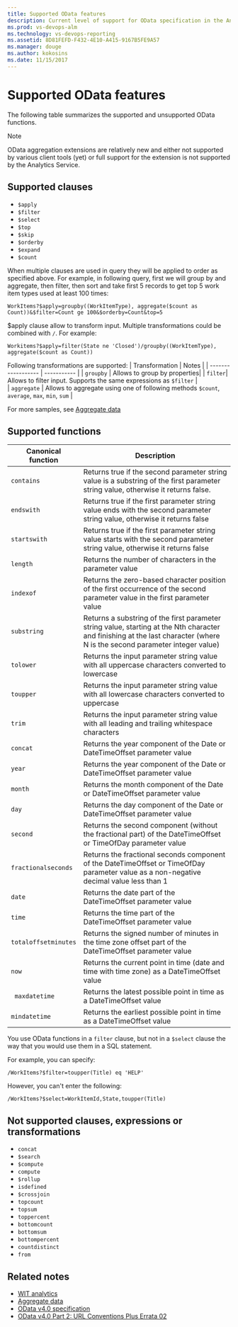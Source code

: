 ```yaml
---
title: Supported OData features   
description: Current level of support for OData specification in the Analytics Service
ms.prod: vs-devops-alm
ms.technology: vs-devops-reporting
ms.assetid: 8D81FEFD-F432-4E10-A415-9167B5FE9A57 
ms.manager: douge
ms.author: kokosins
ms.date: 11/15/2017
---
```



# Supported OData features  

The following table summarizes the supported and unsupported OData functions.  

> [!NOTE]  
> OData aggregation extensions are relatively new and either not supported by various client tools (yet) or full support for the extension is not supported by the Analytics Service.  

## Supported clauses

- ```$apply``` 
- ```$filter```
- ```$select``` 
- ```$top```  
- ```$skip```  
- ```$orderby```  
- ```$expand```  
- ```$count``` 

When multiple clauses are used in query they will be applied to order as specified above. For example, in following query, first we will group by and aggregate, then filter, then sort and take first 5 records to get top 5 work item types used at least 100 times:
``` 
WorkItems?$apply=groupby((WorkItemType), aggregate($count as Count))&$filter=Count ge 100&$orderby=Count&top=5
```

$apply clause allow to transform input. Multiple transformations could be combined with ```/```. For example:
``` 
Workitems?$apply=filter(State ne 'Closed')/groupby((WorkItemType), aggregate($count as Count))  
``` 

Following transformations are supported:
| Transformation | Notes |
| ------------------ | ----------- |
| ```groupby```  | Allows to group by properties|
| ```filter```| Allows to filter input. Supports the same expressions as ```$filter``` |  
| ```aggregate```  | Allows to aggregate using one of following methods   ```$count```, ```average```, ```max```,  ```min```, ```sum```  |

For more samples, see [Aggregate data](aggregated-data-analytics.md)

<a id="supported-functions"></a> 
## Supported functions
| Canonical function | Description |
| ------------------ | ----------- |  
| ```contains``` |  Returns true if the second parameter string value is a substring of the first parameter string value, otherwise it returns false.  |  
| ```endswith``` | Returns true if the first parameter string value ends with the second parameter string value, otherwise it returns false |  
| ```startswith``` |  Returns true if the first parameter string value starts with the second parameter string value, otherwise it returns false |  
| ```length``` | Returns the number of characters in the parameter value |  
| ```indexof``` | Returns the zero-based character position of the first occurrence of the second parameter value in the first parameter value |  
| ```substring``` | Returns a substring of the first parameter string value, starting at the Nth character and finishing at the last character (where N is the second parameter integer value) |  
| ```tolower``` |  Returns the input parameter string value with all uppercase characters converted to lowercase  |  
| ```toupper``` |  Returns  the input parameter string value with all lowercase characters converted to uppercase |  
| ```trim``` |  Returns the input parameter string value with all leading and trailing whitespace characters |  
| ```concat``` | Returns the year component of the Date or DateTimeOffset parameter value |  
| ```year``` |  Returns the year component of the Date or DateTimeOffset parameter value |  
| ```month``` | Returns the month component of the Date or DateTimeOffset parameter value |  
| ```day``` |  Returns the day component of the Date or DateTimeOffset parameter value |  
| ```second``` | Returns the second component (without the fractional part) of the DateTimeOffset or TimeOfDay parameter value |  
| ```fractionalseconds``` |  Returns the fractional seconds component of the DateTimeOffset or TimeOfDay parameter value as a non-negative decimal value less than 1 |  
| ```date``` | Returns the date part of the DateTimeOffset parameter value |  
| ```time``` |  Returns the time part of the DateTimeOffset parameter value |  
| ```totaloffsetminutes``` | Returns  the signed number of minutes in the time zone offset part of the DateTimeOffset parameter value |  
| ```now``` |  Returns the current point in time (date and time with time zone) as a DateTimeOffset value |  
| ``` maxdatetime``` | Returns  the latest possible point in time as a DateTimeOffset value |  
| ```mindatetime``` |  Returns the earliest possible point in time as a DateTimeOffset value |  




You use OData functions in a ```filter``` clause, but not in a ```$select``` clause the way that you would use them in a SQL statement.  

For example, you can specify:  

```
/WorkItems?$filter=toupper(Title) eq 'HELP' 
```
However, you can't enter the following: 
```
/WorkItems?$select=WorkItemId,State,toupper(Title)
```  

## Not supported clauses, expressions or transformations

- ```concat```  
- ```$search```  
- ```$compute```  
- ```compute```  
- ```$rollup```  
- ```isdefined```  
- ```$crossjoin```  
- ```topcount```  
- ```topsum```  
- ```toppercent```  
- ```bottomcount```  
- ```bottomsum```  
- ```bottompercent```  
- ```countdistinct```  
- ```from``` 

## Related notes  

- [WIT analytics](wit-analytics.md)  
- [Aggregate data](aggregated-data-analytics.md)
- [OData v4.0 specification](http://www.odata.org/documentation/)  
- [OData v4.0 Part 2: URL Conventions Plus Errata 02](http://docs.oasis-open.org/odata/odata/v4.0/errata02/os/complete/part2-url-conventions/odata-v4.0-errata02-os-part2-url-conventions-complete.html)  